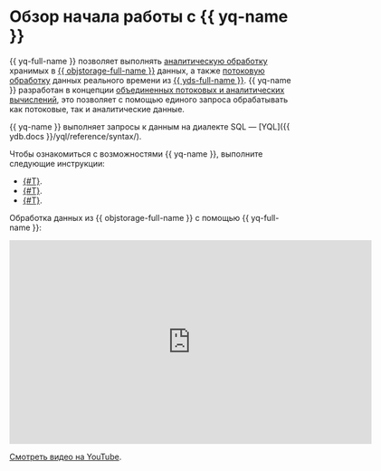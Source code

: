 # Обзор начала работы с {{ yq-name }}

{{ yq-full-name }} позволяет выполнять [аналитическую обработку](../concepts/batch-processing.md) хранимых в [{{ objstorage-full-name }}](../../storage/index.yaml) данных, а также [потоковую обработку](../concepts/stream-processing.md) данных реального времени из [{{ yds-full-name }}](../../data-streams/index.yaml). {{ yq-name }} разработан в концепции [объединенных потоковых и аналитических вычислений](../concepts/unified-processing.md), это позволяет с помощью единого запроса обрабатывать как потоковые, так и аналитические данные.

{{ yq-name }} выполняет запросы к данным на диалекте SQL — [YQL]({{ ydb.docs }}/yql/reference/syntax/).

Чтобы ознакомиться с возможностями {{ yq-name }}, выполните следующие инструкции:

* [{#T}](batch-example.md).
* [{#T}](streaming-example.md).
* [{#T}](unified-example.md).

Обработка данных из {{ objstorage-full-name }} с помощью {{ yq-full-name }}:


<iframe width="640" height="360" src="https://runtime.strm.yandex.ru/player/video/vplvjempmq5jgv2oycex?autoplay=0&mute=0" allow="autoplay; fullscreen; picture-in-picture; encrypted-media" frameborder="0" scrolling="no"></iframe>

[Смотреть видео на YouTube](https://www.youtube.com/watch?v=HMcXKy0Xz4Q).


